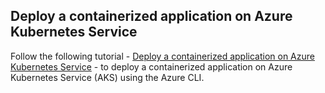 ## Deploy a containerized application on Azure Kubernetes Service

Follow the following tutorial - [Deploy a containerized application on Azure Kubernetes Service](https://learn.microsoft.com/en-us/training/modules/aks-deploy-container-app/) - to deploy a containerized application on Azure Kubernetes Service (AKS) using the Azure CLI.
